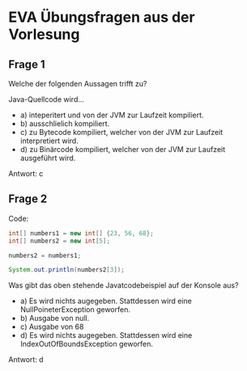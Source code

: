 # EVA Übungsfragen aus der Vorlesung

## Frage 1
Welche der folgenden Aussagen trifft zu?

Java-Quellcode wird...
* a) inteperitert und von der JVM zur Laufzeit kompiliert.
* b) ausschlielich kompiliert.
* c) zu Bytecode kompiliert, welcher von der JVM zur Laufzeit interpretiert wird.
* d) zu Binärcode kompiliert, welcher von der JVM zur Laufzeit ausgeführt wird.

Antwort: c

## Frage 2

Code:
```java
int[] numbers1 = new int[] {23, 56, 68};
int[] numbers2 = new int[5];

numbers2 = numbers1;

System.out.println(numbers2[3]);
```

Was gibt das oben stehende Javatcodebeispiel auf der Konsole aus?

* a) Es wird nichts augegeben. Stattdessen wird eine NullPoineterException geworfen.
* b) Ausgabe von null.
* c) Ausgabe von 68
* d) Es wird nichts augegeben. Stattdessen wird eine IndexOutOfBoundsException geworfen.

Antwort: d
